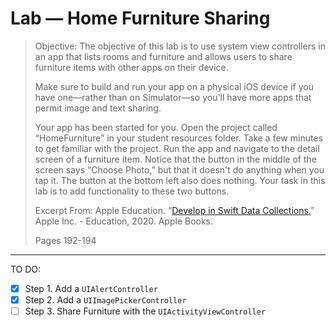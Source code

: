 # Lab — Home Furniture Sharing

> Objective: The objective of this lab is to use system view controllers in an app that lists rooms and furniture and allows users to share furniture items with other apps on their device.
>
> Make sure to build and run your app on a physical iOS device if you have one—rather than on Simulator—so you'll have more apps that permit image and text sharing.
>
> Your app has been started for you. Open the project called “HomeFurniture” in your student resources folder. Take a few minutes to get familiar with the project. Run the app and navigate to the detail screen of a furniture item. Notice that the button in the middle of the screen says “Choose Photo,” but that it doesn't do anything when you tap it. The button at the bottom left also does nothing. Your task in this lab is to add functionality to these two buttons.
>
> Excerpt From: Apple Education. “[Develop in Swift Data Collections.](https://books.apple.com/ca/book/develop-in-swift-data-collections/id1511183970)” Apple Inc. - Education, 2020. Apple Books.
>
> Pages 192-194

---
TO DO:

- [x] Step 1. Add a `UIAlertController`
- [x] Step 2. Add a `UIImagePickerController`
- [ ] Step 3. Share Furniture with the `UIActivityViewController`
